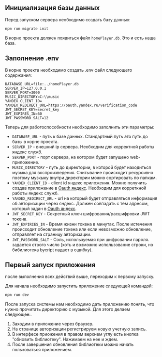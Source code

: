 
## Инициализация базы данных

Перед запуском сервера необходимо создать базу данных:

```bash
npm run migrate init
```

В корне проекта должен появиться файл `homePlayer.db`. Это и есть наша база.

## Заполнение .env

В корне проекта необходимо создать .env файл следующего содержания:

```text
DATABASE_URL=file:../homePlayer.db
SERVER_IP=127.0.0.1
SERVER_PORT=3000
MUSIC_DIRECTORY=C:\\music
YANDEX_CLIENT_ID=
YANDEX_REDIRECT_URL=https://oauth.yandex.ru/verification_code
JWT_SECRET_KEY=secret_key
JWT_EXPIRES_IN=60
JWT_PASSWORD_SALT=12
```

Теперь для работоспособности необходимо заполнить эти параметры:

- `DATABASE_URL` - путь к базе данных. Стандартный путь это путь до базы в корне проекта.
- `SERVER_IP` - внешний ip сервера. Необходим для корректной работы яндекс служб.
- `SERVER_PORT` - порт сервера, на котором будет запущено web-приложение.
- `MUSIC_DIRECTORY` - путь до директории, в которой будет находиться музыка для воспроизведения. Считывание происходит рекурсивно поэтому музкыку внутри директории можно сортировать по папкам.
- `YANDEX_CLIENT_ID` - client id яндекс приложения. Можно получить создав приложение в [Oauth яндекс](https://oauth.yandex.ru/). Необходим для корреткной работы яндекс служб.
- `YANDEX_REDIRECT_URL` - url на который будет отправляться информация об авторизации через яндекс. Должен совпадать с тем адресом, который задан в [Oauth яндекс](https://oauth.yandex.ru/).
- `JWT_SECRET_KEY` - Секретный ключ шифрования/расшифровки JWT токена.
- `JWT_EXPIRIES_IN` - Время жизни токена в минутах. После истечения происходит обновление токена или если невозможно обновление, отправляет на страницу авторизации.
- `JWT_PASSWORD_SALT` - Соль, используемая при шифровании пароля. задается строго число (хоть и возможно использование строки, но бибилиотека bycript падает в ошибку).

## Первый запуск приложения

после выполнения всех действий выше, переходим к первому запуску.

Для начала необходимо запустить приложение следующей командой:

```bash
npm run dev
```

После запуска системы нам необходимо дать приложению понять, что нужно прочитать директорию с музыкой. Для этого делаем следующее:.
1. Заходим в приложение через браузер.
2. На странице авторизации регистрируем новую учетную запись.
3. В интерфесе приожения в правом верхнем углу есть кнопка "обновить библиотеку". Нажимаем на нее и ждем.
4. После завершения обновления библиотеки можно начать пользоваться приложением.
